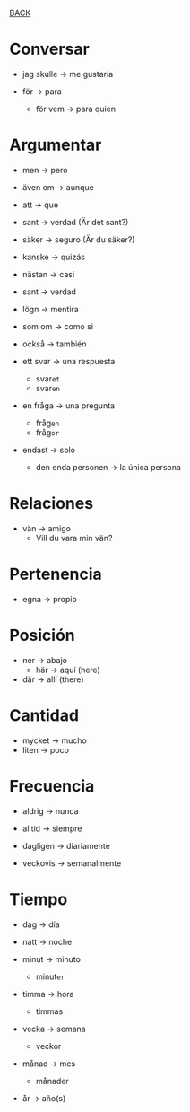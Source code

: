 [BACK](./VOCABULARY.md)


# Conversar

- jag skulle -> me gustaría

- för -> para
  - för vem -> para quien

# Argumentar

- men -> pero
- även om -> aunque
- att -> que
- sant -> verdad (Är det sant?)
- säker -> seguro (Är du säker?)

- kanske -> quizás
- nästan -> casi
- sant -> verdad
- lögn -> mentira
- som om -> como si
- också -> también

- ett svar -> una respuesta
  - svar`et`
  - svar`en`
- en fråga -> una pregunta
  - fråg`en`
  - fråg`or`

- endast -> solo
  - den enda personen -> la única persona

# Relaciones

- vän -> amigo
  - Vill du vara min vän?


# Pertenencia

- egna -> propio

# Posición

- ner -> abajo
  - här -> aquí (here)
- där -> allí (there)

# Cantidad

- mycket -> mucho
- liten -> poco

# Frecuencia

- aldrig -> nunca
- alltid -> siempre

- dagligen -> diariamente
- veckovis -> semanalmente

# Tiempo

- dag -> día
- natt -> noche

- minut -> minuto
  - minut`er`

- timma -> hora
  - timmas

- vecka -> semana
  - veckor

- månad -> mes
  - månader

- år -> año(s)


